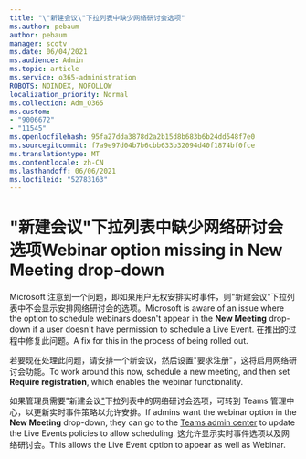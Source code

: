```yaml
---
title: "\"新建会议\"下拉列表中缺少网络研讨会选项"
ms.author: pebaum
author: pebaum
manager: scotv
ms.date: 06/04/2021
ms.audience: Admin
ms.topic: article
ms.service: o365-administration
ROBOTS: NOINDEX, NOFOLLOW
localization_priority: Normal
ms.collection: Adm_O365
ms.custom:
- "9006672"
- "11545"
ms.openlocfilehash: 95fa27dda3878d2a2b15d8b683b6b24dd548f7e0
ms.sourcegitcommit: f7a9e97d04b7b6cbb633b32094d40f1874bf0fce
ms.translationtype: MT
ms.contentlocale: zh-CN
ms.lasthandoff: 06/06/2021
ms.locfileid: "52783163"
---
```

# <a name="webinar-option-missing-in-new-meeting-drop-down"></a><span data-ttu-id="d4379-102">"新建会议"下拉列表中缺少网络研讨会选项</span><span class="sxs-lookup"><span data-stu-id="d4379-102">Webinar option missing in New Meeting drop-down</span></span>

<span data-ttu-id="d4379-103">Microsoft 注意到一个问题，即如果用户无权安排实时事件，则"新建会议"下拉列表中不会显示安排网络研讨会的选项。</span><span class="sxs-lookup"><span data-stu-id="d4379-103">Microsoft is aware of an issue where the option to schedule webinars doesn't appear in the **New Meeting** drop-down if a user doesn't have permission to schedule a Live Event.</span></span> <span data-ttu-id="d4379-104">在推出的过程中修复此问题。</span><span class="sxs-lookup"><span data-stu-id="d4379-104">A fix for this in the process of being rolled out.</span></span>

<span data-ttu-id="d4379-105">若要现在处理此问题，请安排一个新会议，然后设置"要求注册"，这将启用网络研讨会功能。</span><span class="sxs-lookup"><span data-stu-id="d4379-105">To work around this now, schedule a new meeting, and then set **Require registration**, which enables the webinar functionality.</span></span>

<span data-ttu-id="d4379-106">如果管理员需要"新建会议["](https://admin.teams.microsoft.com/policies/broadcasts)下拉列表中的网络研讨会选项，可转到 Teams 管理中心，以更新实时事件策略以允许安排。</span><span class="sxs-lookup"><span data-stu-id="d4379-106">If admins want the webinar option in the **New Meeting** drop-down, they can go to the [Teams admin center](https://admin.teams.microsoft.com/policies/broadcasts) to update the Live Events policies to allow scheduling.</span></span> <span data-ttu-id="d4379-107">这允许显示实时事件选项以及网络研讨会。</span><span class="sxs-lookup"><span data-stu-id="d4379-107">This allows the Live Event option to appear as well as Webinar.</span></span>